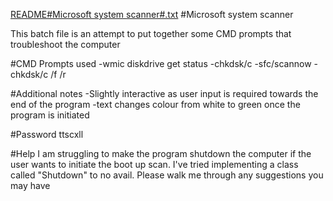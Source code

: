 [README#Microsoft system scanner#.txt](https://github.com/user-attachments/files/23163018/README.Microsoft.system.scanner.txt)
#Microsoft system scanner

This batch file is an attempt to put together some CMD prompts that troubleshoot the computer

#CMD Prompts used
-wmic diskdrive get status
-chkdsk/c
-sfc/scannow
-chkdsk/c /f /r

#Additional notes
-Slightly interactive as user input is required towards the end of the program
-text changes colour from white to green once the program is initiated

#Password
ttscxll

#Help
I am struggling to make the program shutdown the computer if the user wants to initiate the boot up scan. I've tried implementing a class called "Shutdown" to no avail. Please walk me through any suggestions you may have
